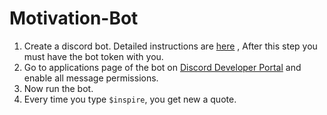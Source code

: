 # Motivation-Bot
1. Create a discord bot. Detailed instructions are [here](https://github.com/reactiflux/discord-irc/wiki/Creating-a-discord-bot-&-getting-a-token) , After this step you must have the bot token with you.
2. Go to applications page of the bot on [Discord Developer Portal](https://discord.com/developers/applications) and enable all message permissions.
3. Now run the bot.
4. Every time you type ``` $inspire ```, you get new a quote.
